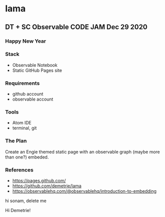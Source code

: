 # lama

## DT + SC Observable CODE JAM Dec 29 2020
### Happy New Year

### Stack
- Observable Notebook
- Static GitHub Pages site

### Requirements
- github account
- observable account

### Tools
- Atom IDE
- terminal, git

### The Plan
Create an Engie themed static page with an observable graph (maybe more than one?) embeded.

### References
- https://pages.github.com/
- https://github.com/demetrie/lama
- https://observablehq.com/@observablehq/introduction-to-embedding


hi sonam, delete me

Hi Demetrie!

